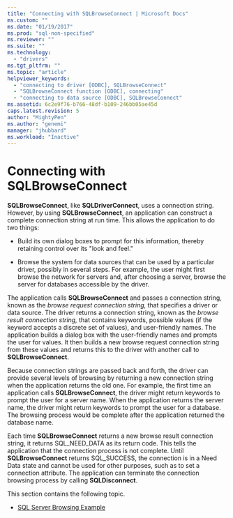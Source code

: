 ```yaml
---
title: "Connecting with SQLBrowseConnect | Microsoft Docs"
ms.custom: ""
ms.date: "01/19/2017"
ms.prod: "sql-non-specified"
ms.reviewer: ""
ms.suite: ""
ms.technology: 
  - "drivers"
ms.tgt_pltfrm: ""
ms.topic: "article"
helpviewer_keywords: 
  - "connecting to driver [ODBC], SQLBrowseConnect"
  - "SQLBrowseConnect function [ODBC], connecting"
  - "connecting to data source [ODBC], SQLBrowseConnect"
ms.assetid: 6c2e9f76-b766-48df-b109-246bb05ae45d
caps.latest.revision: 5
author: "MightyPen"
ms.author: "genemi"
manager: "jhubbard"
ms.workload: "Inactive"
---
```

# Connecting with SQLBrowseConnect
**SQLBrowseConnect**, like **SQLDriverConnect**, uses a connection string. However, by using **SQLBrowseConnect**, an application can construct a complete connection string at run time. This allows the application to do two things:  
  
-   Build its own dialog boxes to prompt for this information, thereby retaining control over its "look and feel."  
  
-   Browse the system for data sources that can be used by a particular driver, possibly in several steps. For example, the user might first browse the network for servers and, after choosing a server, browse the server for databases accessible by the driver.  
  
 The application calls **SQLBrowseConnect** and passes a connection string, known as the *browse request connection string,* that specifies a driver or data source. The driver returns a connection string, known as the *browse result connection string,* that contains keywords, possible values (if the keyword accepts a discrete set of values), and user-friendly names. The application builds a dialog box with the user-friendly names and prompts the user for values. It then builds a new browse request connection string from these values and returns this to the driver with another call to **SQLBrowseConnect**.  
  
 Because connection strings are passed back and forth, the driver can provide several levels of browsing by returning a new connection string when the application returns the old one. For example, the first time an application calls **SQLBrowseConnect**, the driver might return keywords to prompt the user for a server name. When the application returns the server name, the driver might return keywords to prompt the user for a database. The browsing process would be complete after the application returned the database name.  
  
 Each time **SQLBrowseConnect** returns a new browse result connection string, it returns SQL_NEED_DATA as its return code. This tells the application that the connection process is not complete. Until **SQLBrowseConnect** returns SQL_SUCCESS, the connection is in a Need Data state and cannot be used for other purposes, such as to set a connection attribute. The application can terminate the connection browsing process by calling **SQLDisconnect**.  
  
 This section contains the following topic.  
  
-   [SQL Server Browsing Example](../../../odbc/reference/develop-app/sql-server-browsing-example.md)
